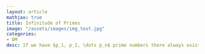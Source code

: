 ```yaml
---
layout: article
mathjax: true
title: Infinitude of Primes
image: "/assets/images/img_test.jpg"
categories:
- DM
desc: If we have $p_1, p_2, \dots p_n$ prime numbers there always exist a prime number greater than $p_n$. Simply, there are infinite prime numbers.

































































































































































































































































































































































 
imagealt: 
---
```


If we have $p_1, p_2, \dots p_n$ prime numbers there always exist a prime number greater than $p_n$. Simply, there are infinite prime numbers.


































































































































































































































































































































































This was proved by [[Euclid]] in his book *The Elements*.